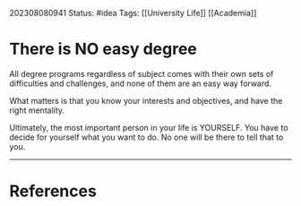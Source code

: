 202308080941
Status: #idea
Tags: [[University Life]] [[Academia]]
# There is NO easy degree

All degree programs regardless of subject comes with their own sets of difficulties and challenges, and none of them are an easy way forward.

What matters is that you know your interests and objectives, and have the right mentality.

Ultimately, the most important person in your life is YOURSELF. You have to decide for yourself what you want to do. No one will be there to tell that to you.

---
# References